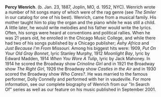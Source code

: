 
**Percy Wenrich**. (b. Jan. 23, 1887, Joplin, MO, d. 1952, NYC). Wenrich wrote a number of hit songs many of which were of the rag genre (see *The Smiler* in our catalog for one of his best). Wenrich, came from a musical family. His mother taught him to play the organ and the piano while he was still a child. A little later, he would write melodies and his father would write the lyrics. Often, his songs were heard at conventions and political rallies. When he was 21 years old, he enrolled in the Chicago Music College, and while there had two of his songs published by a Chicago publisher; *Ashy Africa* and *Just Because I'm From Missouri*. Among his biggest hits were: 1909, *Put On Your Old Gray Bonnet*, lyric Stanley Murphy, 1912 *Moonlight Bay*, lyric by Edward Madden, 1914 *When You Wore A Tulip*, lyric by Jack Mahoney. In 1914 he scored the Broadway show *Crinoline Girl* and in 1921 the Broadway show *The Right Girl*, 1926 the Broadway show *Castles in the Air* and in 1930 scored the Broadway show *Who Cares?*. He was married to the famous performer, Dolly Connelly and performed with her in vaudeville. For more information, see our complete biography of Wenrich from our "In Search Of" series as well as our feature on his music published in September 2001. 

 